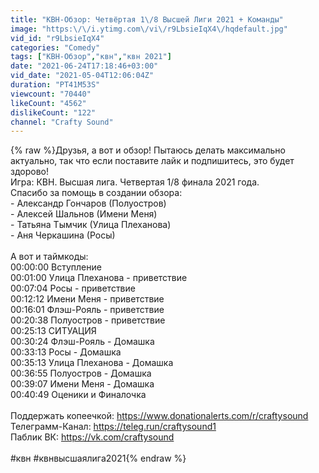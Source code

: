 ```yaml
---
title: "КВН-Обзор: Четвёртая 1\/8 Высшей Лиги 2021 + Команды"
image: "https:\/\/i.ytimg.com\/vi\/r9LbsieIqX4\/hqdefault.jpg"
vid_id: "r9LbsieIqX4"
categories: "Comedy"
tags: ["КВН-Обзор","квн","квн 2021"]
date: "2021-06-24T17:18:46+03:00"
vid_date: "2021-05-04T12:06:04Z"
duration: "PT41M53S"
viewcount: "70440"
likeCount: "4562"
dislikeCount: "122"
channel: "Crafty Sound"
---
```

{% raw %}Друзья, а вот и обзор! Пытаюсь делать максимально актуально, так что если поставите лайк и подпишитесь, это будет здорово!<br />Игра: КВН. Высшая лига. Четвертая 1/8 финала 2021 года.<br />Спасибо за помощь в создании обзора:<br />- Александр Гончаров (Полуостров)<br />- Алексей Шальнов (Имени Меня)<br />- Татьяна Тымчик (Улица Плеханова)<br />- Аня Черкашина (Росы)<br /><br />А вот и таймкоды:<br />00:00:00 Вступление<br />00:01:00 Улица Плеханова - приветствие<br />00:07:04 Росы - приветствие<br />00:12:12 Имени Меня - приветствие<br />00:16:01 Флэш-Рояль - приветствие<br />00:20:38 Полуостров - приветствие<br />00:25:13 СИТУАЦИЯ<br />00:30:24 Флэш-Рояль - Домашка<br />00:33:13 Росы - Домашка<br />00:35:13 Улица Плеханова - Домашка<br />00:36:55 Полуостров - Домашка<br />00:39:07 Имени Меня - Домашка<br />00:40:49 Оценики и Финалочка<br /><br />Поддержать копеечкой: <a rel="nofollow" target="blank" href="https://www.donationalerts.com/r/craftysound">https://www.donationalerts.com/r/craftysound</a><br />Телеграмм-Канал: <a rel="nofollow" target="blank" href="https://teleg.run/craftysound1">https://teleg.run/craftysound1</a><br />Паблик ВК: <a rel="nofollow" target="blank" href="https://vk.com/craftysound">https://vk.com/craftysound</a><br /><br />#квн #квнвысшаялига2021{% endraw %}
